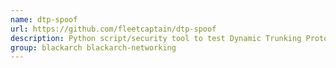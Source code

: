```yaml
---
name: dtp-spoof
url: https://github.com/fleetcaptain/dtp-spoof
description: Python script/security tool to test Dynamic Trunking Protocol configuration on a switch.
group: blackarch blackarch-networking
---
```

